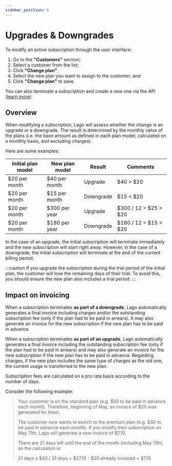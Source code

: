 ```yaml
---
sidebar_position: 5
---
```


# Upgrades & Downgrades
To modify an active subscription through the user interface:
1. Go to the **"Customers"** section;
2. Select a customer from the list;
3. Click **"Change plan"**;
4. Select the new plan you want to assign to the customer; and
5. Click **"Change plan"** to save.

You can also terminate a subscription and create a new one via the API ([learn more](../../api/subscriptions/terminate-subscription)).

## Overview
When modifying a subscription, Lago will assess whether the change is an upgrade or a downgrade. The result is determined by the monthly value of the plans (i.e. the base amount as defined in each plan model, calculated on a monthly basis, and excluding charges).

Here are some examples:

| Initial plan model | New plan model | Result    | Comments              |
| ------------------ | -------------- | --------- | --------------------- |
| $20 per month      | $40 per month  | Upgrade   | $40 > $20             |
| $20 per month      | $15 per month  | Downgrade | $15 < $20             |
| $20 per month      | $300 per year  | Upgrade   | $300 / 12 = $25 > $20 |
| $20 per month      | $180 per year  | Downgrade | $180 / 12 = $15 < $20 |

In the case of an upgrade, the initial subscription will terminate immediately and the new subscription will start right away. However, in the case of a downgrade, the initial subscription will terminate at the end of the current billing period.

:::caution
If you upgrade the subscription during the trial period of the initial plan, the customer will lose the remaining days of their trial. To avoid this, you should ensure the new plan also includes a trial period.
:::

## Impact on invoicing
When a subscription terminates **as part of a downgrade**, Lago automatically generates a final invoice including charges and/or the outstanding subscription fee (only if the plan had to be paid in arrears). It may also generate an invoice for the new subscription if the new plan has to be paid in advance.

When a subscription terminates **as part of an upgrade**, Lago automatically generates a final invoice including the outstanding subscription fee (only if the plan had to be paid in arrears) and may also generate an invoice for the new subscription if the new plan has to be paid in advance. Regarding charges, if the new plan includes the same type of charges as the old one, the current usage is transferred to the new plan.

Subscription fees are calculated on a pro rata basis according to the number of days.

Consider the following example:

>Your customer is on the standard plan (e.g. $20 to be paid in advance each month). Therefore, beginning of May, an invoice of $20 was generated for them.
>
>The customer now wants to switch to the premium plan (e.g. $40 to be paid in advance each month). If you modify their subscription on May 11th, Lago will generate a new invoice of $7.10.
>
>There are 21 days left until the end of the month (including May 11th), so the calculation is:
>
>21 days x $40 / 31 days = $27.10 - $20 already invoiced = $7.10
